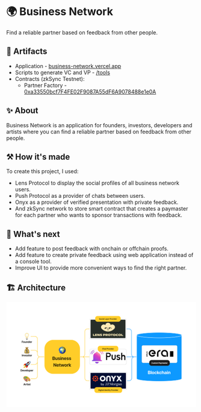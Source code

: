 # 🌍 Business Network

Find a reliable partner based on feedback from other people.

## 🔗 Artifacts

- Application - [business-network.vercel.app](https://business-network.vercel.app/)
- Scripts to generate VC and VP - [/tools](https://github.com/web3goals/business-network-prototype/tree/main/tools)
- Contracts (zkSync Testnet):
  - Partner Factory - [0xa33550bcf7F4FE02F9087A55dF6A9078488e1e0A](https://goerli.explorer.zksync.io/address/0xa33550bcf7F4FE02F9087A55dF6A9078488e1e0A)

## ✨ About

Business Network is an application for founders, investors, developers and artists where you can find a reliable partner based on feedback from other people.

## ⚒️ How it's made

To create this project, I used:

- Lens Protocol to display the social profiles of all business network users.
- Push Protocol as a provider of chats between users.
- Onyx as a provider of verified presentation with private feedback.
- And zkSync network to store smart contract that creates a paymaster for each partner who wants to sponsor transactions with feedback.

## 🔮 What's next

- Add feature to post feedback with onchain or offchain proofs.
- Add feature to create private feedback using web application instead of a console tool.
- Improve UI to provide more convenient ways to find the right partner.

## 🏗️ Architecture

![Architecture](/architecture.png)

